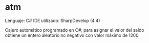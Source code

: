 # atm
Lenguaje: C#
IDE utilizado: SharpDevelop (4.4)

Cajero automático programado en C#; para asignar el valor del saldo obtiene un entero aleatorio no negativo con valor máximo de 1200.

